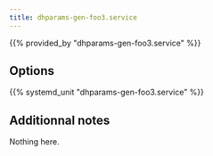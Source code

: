 ```yaml
---
title: dhparams-gen-foo3.service
---
```


{{% provided_by "dhparams-gen-foo3.service" %}}

## Options

{{% systemd_unit "dhparams-gen-foo3.service" %}}

## Additionnal notes

Nothing here.